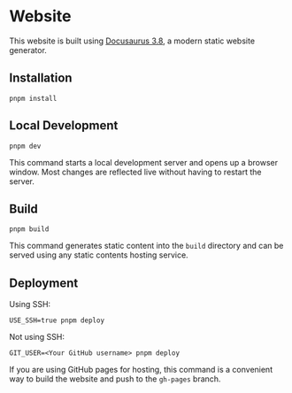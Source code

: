 # Website

This website is built using [Docusaurus 3.8](https://docusaurus.io/), a modern static website generator.

## Installation

``` shell
pnpm install
```

## Local Development

``` shell
pnpm dev
```

This command starts a local development server and opens up a browser window. Most changes are reflected live without having to restart the server.

## Build

``` shell
pnpm build
```

This command generates static content into the `build` directory and can be served using any static contents hosting service.

## Deployment

Using SSH:

``` shell
USE_SSH=true pnpm deploy
```

Not using SSH:

``` shell
GIT_USER=<Your GitHub username> pnpm deploy
```

If you are using GitHub pages for hosting, this command is a convenient way to build the website and push to the `gh-pages` branch.
